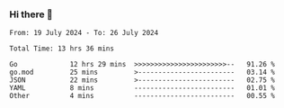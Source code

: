 ### Hi there 👋

<!--
**zhumeme/zhumeme** is a ✨ _special_ ✨ repository because its `README.md` (this file) appears on your GitHub profile.

Here are some ideas to get you started:

- 🔭 I’m currently working on ...
- 🌱 I’m currently learning ...
- 👯 I’m looking to collaborate on ...
- 🤔 I’m looking for help with ...
- 💬 Ask me about ...
- 📫 How to reach me: ...
- 😄 Pronouns: ...
- ⚡ Fun fact: ...
-->

<!--START_SECTION:waka-->

```all_time
From: 19 July 2024 - To: 26 July 2024

Total Time: 13 hrs 36 mins

Go             12 hrs 29 mins  >>>>>>>>>>>>>>>>>>>>>>>--   91.26 %
go.mod         25 mins         >------------------------   03.14 %
JSON           22 mins         >------------------------   02.75 %
YAML           8 mins          -------------------------   01.01 %
Other          4 mins          -------------------------   00.55 %
```

<!--END_SECTION:waka-->
